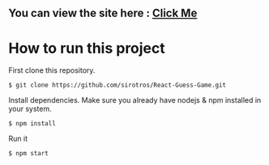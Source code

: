 ## You can view the site here : [Click Me](https://react-guess-game.vercel.app/)
# How to run this project

First clone this repository.

```
$ git clone https://github.com/sirotros/React-Guess-Game.git
```

Install dependencies. Make sure you already have nodejs & npm installed in your system.

```
$ npm install
```

Run it

```
$ npm start
```
